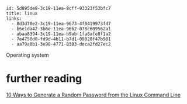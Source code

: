 ```
id: 5d895de8-3c19-11ea-8cff-93323f53bfc7
title: linux 
links: 
  - 8d3d70e2-3c19-11ea-9673-4f0419973fd7
  - b6e1da42-3b6e-11ea-9662-078c609562a1
  - abaa8394-3c19-11ea-b9ab-1fa8afe8f1a2
  - 7e4750d0-fd9d-4b11-b7d1-08028f47b981
  - aa79a0b1-3e98-4771-8383-deca2fd27ec2
```

Operating system

# further reading

[10 Ways to Generate a Random Password from the Linux Command Line][1]

[1]: https://www.howtogeek.com/howto/30184/10-ways-to-generate-a-random-password-from-the-command-line/
